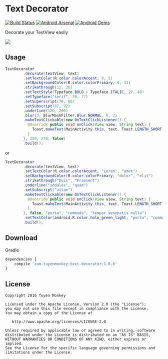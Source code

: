 # Text Decorator
[![Build Status](https://travis-ci.org/nntuyen/text-decorator.svg?branch=master)](https://travis-ci.org/nntuyen/text-decorator)
[![Android Arsenal](https://img.shields.io/badge/Android%20Arsenal-Text%20Decorator-brightgreen.svg?style=flat)](http://android-arsenal.com/details/1/4982)
[![Android Gems](http://www.android-gems.com/badge/nntuyen/text-decorator.svg?branch=master)](http://www.android-gems.com/lib/nntuyen/text-decorator)

Decorate your TextView easily

![](screenshot/screenshot2.gif)

## Usage

```java
TextDecorator
        .decorate(textView, text)
        .setTextColor(R.color.colorAccent, 0, 5)
        .setBackgroundColor(R.color.colorPrimary, 6, 11)
        .strikethrough(12, 26)
        .setTextStyle(Typeface.BOLD | Typeface.ITALIC, 27, 40)
        .setTypeface("serif", 70, 77)
        .setSuperscript(78, 86)
        .setSubscript(87, 92)
        .underline(120, 200)
        .blur(3, BlurMaskFilter.Blur.NORMAL, 0, 2)
        .makeTextClickable(new OnTextClickListener() {
          @Override public void onClick(View view, String text) {
            Toast.makeText(MainActivity.this, text, Toast.LENGTH_SHORT).show();
          }
        }, 250, 270, false)
        .build();
```
or

```java
TextDecorator
        .decorate(textView, text)
        .setTextColor(R.color.colorAccent, "Lorem", "amet")
        .setBackgroundColor(R.color.colorPrimary, "dolor", "elit")
        .strikethrough("Duis", "Praesent")
        .underline("sodales", "quam")
        .setSubscript("vitae")
        .makeTextClickable(new OnTextClickListener() {
          @Override public void onClick(View view, String text) {
            Toast.makeText(MainActivity.this, text, Toast.LENGTH_SHORT).show();
          }
        }, false, "porta", "commodo", "tempor venenatis nulla")
        .setTextColor(android.R.color.holo_green_light, "porta", "commodo", "tempor venenatis nulla")
        .build();
```

## Download
Gradle

```javascript
dependencies {
    compile 'com.tuyenmonkey:text-decorator:1.0.0'
}
```

## License

    Copyright 2016 Tuyen Monkey

    Licensed under the Apache License, Version 2.0 (the "License");
    you may not use this file except in compliance with the License.
    You may obtain a copy of the License at

       http://www.apache.org/licenses/LICENSE-2.0

    Unless required by applicable law or agreed to in writing, software
    distributed under the License is distributed on an "AS IS" BASIS,
    WITHOUT WARRANTIES OR CONDITIONS OF ANY KIND, either express or implied.
    See the License for the specific language governing permissions and
    limitations under the License.
